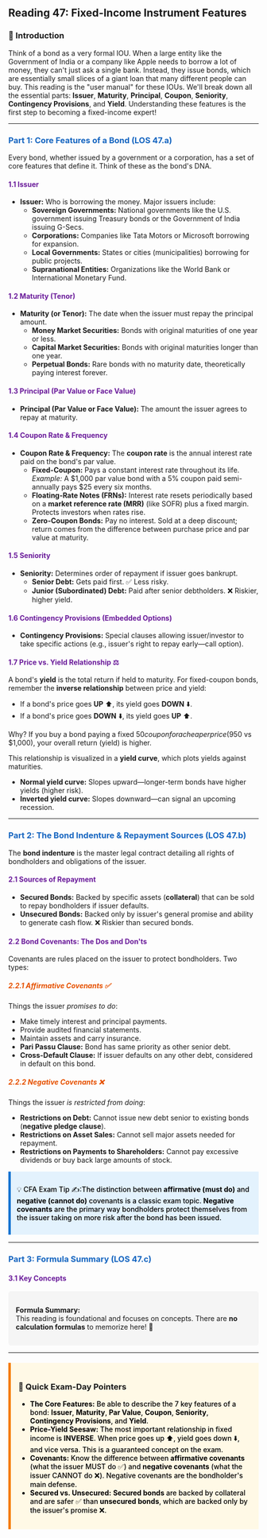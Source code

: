 ## Reading 47: Fixed-Income Instrument Features

### 🎯 Introduction

Think of a bond as a very formal IOU. When a large entity like the Government of India or a company like Apple needs to borrow a lot of money, they can't just ask a single bank. Instead, they issue bonds, which are essentially small slices of a giant loan that many different people can buy. This reading is the "user manual" for these IOUs. We'll break down all the essential parts: **Issuer**, **Maturity**, **Principal**, **Coupon**, **Seniority**, **Contingency Provisions**, and **Yield**. Understanding these features is the first step to becoming a fixed-income expert!

-----

### <span style="color: #1565C0;">Part 1: Core Features of a Bond (LOS 47.a)</span>

Every bond, whether issued by a government or a corporation, has a set of core features that define it. Think of these as the bond's DNA.

#### <span style="color: #6A1B9A;">1.1 Issuer</span>
* **Issuer:** Who is borrowing the money. Major issuers include:
  * **Sovereign Governments:** National governments like the U.S. government issuing Treasury bonds or the Government of India issuing G-Secs.
  * **Corporations:** Companies like Tata Motors or Microsoft borrowing for expansion.
  * **Local Governments:** States or cities (municipalities) borrowing for public projects.
  * **Supranational Entities:** Organizations like the World Bank or International Monetary Fund.

#### <span style="color: #6A1B9A;">1.2 Maturity (Tenor)</span>
* **Maturity (or Tenor):** The date when the issuer must repay the principal amount.
  * **Money Market Securities:** Bonds with original maturities of one year or less.
  * **Capital Market Securities:** Bonds with original maturities longer than one year.
  * **Perpetual Bonds:** Rare bonds with no maturity date, theoretically paying interest forever.

#### <span style="color: #6A1B9A;">1.3 Principal (Par Value or Face Value)</span>
* **Principal (Par Value or Face Value):** The amount the issuer agrees to repay at maturity.

#### <span style="color: #6A1B9A;">1.4 Coupon Rate & Frequency</span>
* **Coupon Rate & Frequency:** The **coupon rate** is the annual interest rate paid on the bond's par value.
  * **Fixed-Coupon:** Pays a constant interest rate throughout its life.  
    *Example:* A $1,000 par value bond with a 5% coupon paid semi-annually pays $25 every six months.
  * **Floating-Rate Notes (FRNs):** Interest rate resets periodically based on a **market reference rate (MRR)** (like SOFR) plus a fixed margin. Protects investors when rates rise.
  * **Zero-Coupon Bonds:** Pay no interest. Sold at a deep discount; return comes from the difference between purchase price and par value at maturity.

#### <span style="color: #6A1B9A;">1.5 Seniority</span>
* **Seniority:** Determines order of repayment if issuer goes bankrupt.
  * **Senior Debt:** Gets paid first. ✅ Less risky.
  * **Junior (Subordinated) Debt:** Paid after senior debtholders. ❌ Riskier, higher yield.

#### <span style="color: #6A1B9A;">1.6 Contingency Provisions (Embedded Options)</span>
* **Contingency Provisions:** Special clauses allowing issuer/investor to take specific actions (e.g., issuer's right to repay early—call option).

#### <span style="color: #6A1B9A;">1.7 Price vs. Yield Relationship ⚖️</span>
A bond's **yield** is the total return if held to maturity. For fixed-coupon bonds, remember the **inverse relationship** between price and yield:
* If a bond's price goes **UP** ⬆️, its yield goes **DOWN** ⬇️.
* If a bond's price goes **DOWN** ⬇️, its yield goes **UP** ⬆️.

Why? If you buy a bond paying a fixed $50 coupon for a cheaper price ($950 vs $1,000), your overall return (yield) is higher.

This relationship is visualized in a **yield curve**, which plots yields against maturities.  
* **Normal yield curve:** Slopes upward—longer-term bonds have higher yields (higher risk).
* **Inverted yield curve:** Slopes downward—can signal an upcoming recession.

-----

### <span style="color: #1565C0;">Part 2: The Bond Indenture & Repayment Sources (LOS 47.b)</span>

The **bond indenture** is the master legal contract detailing all rights of bondholders and obligations of the issuer.

#### <span style="color: #6A1B9A;">2.1 Sources of Repayment</span>
* **Secured Bonds:** Backed by specific assets (**collateral**) that can be sold to repay bondholders if issuer defaults.
* **Unsecured Bonds:** Backed only by issuer's general promise and ability to generate cash flow. ❌ Riskier than secured bonds.

#### <span style="color: #6A1B9A;">2.2 Bond Covenants: The Dos and Don'ts</span>
Covenants are rules placed on the issuer to protect bondholders. Two types:

##### <span style="color: #E65100;">2.2.1 Affirmative Covenants ✅</span>
Things the issuer *promises to do*:
* Make timely interest and principal payments.
* Provide audited financial statements.
* Maintain assets and carry insurance.
* **Pari Passu Clause:** Bond has same priority as other senior debt.
* **Cross-Default Clause:** If issuer defaults on any other debt, considered in default on this bond.

##### <span style="color: #E65100;">2.2.2 Negative Covenants ❌</span>
Things the issuer *is restricted from doing*:
* **Restrictions on Debt:** Cannot issue new debt senior to existing bonds (**negative pledge clause**).
* **Restrictions on Asset Sales:** Cannot sell major assets needed for repayment.
* **Restrictions on Payments to Shareholders:** Cannot pay excessive dividends or buy back large amounts of stock.

<div style="background-color: #E3F2FD; border-left: 5px solid #1976D2; padding: 12px; margin: 15px 0;">
<div style="color: #000000; font-weight: 500;">

💡 CFA Exam Tip ✍️:The distinction between **affirmative (must do)** and **negative (cannot do)** covenants is a classic exam topic. **Negative covenants** are the primary way bondholders protect themselves from the issuer taking on more risk after the bond has been issued.

</div>
</div>

-----

### <span style="color: #1565C0;">Part 3: Formula Summary (LOS 47.c)</span>

#### <span style="color: #6A1B9A;">3.1 Key Concepts</span>

<div style="background-color: #F5F5F5; padding: 15px; border-radius: 5px; margin: 10px 0;">

**Formula Summary:**  
This reading is foundational and focuses on concepts. There are **no calculation formulas** to memorize here! 🎉

</div>

-----

<div style="background-color: #FFF9E6; border-left: 5px solid #F57C00; padding: 15px; margin: 20px 0;">

### 🎯 Quick Exam-Day Pointers

<div style="color: #000000; font-weight: 500;">

* **The Core Features:** Be able to describe the 7 key features of a bond: **Issuer**, **Maturity**, **Par Value**, **Coupon**, **Seniority**, **Contingency Provisions**, and **Yield**.
* **Price-Yield Seesaw:** The most important relationship in fixed income is **INVERSE**. When price goes up ⬆️, yield goes down ⬇️, and vice versa. This is a guaranteed concept on the exam.
* **Covenants:** Know the difference between **affirmative covenants** (what the issuer MUST do ✅) and **negative covenants** (what the issuer CANNOT do ❌). Negative covenants are the bondholder's main defense.
* **Secured vs. Unsecured:** **Secured bonds** are backed by collateral and are safer ✅ than **unsecured bonds**, which are backed only by the issuer's promise ❌.

</div>
</div>